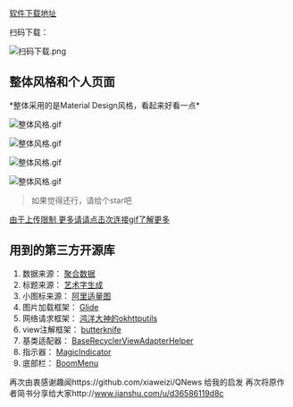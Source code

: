 [软件下载地址](https://fir.im/ayqp)

扫码下载：


![扫码下载.png](http://upload-images.jianshu.io/upload_images/3983615-7436522deaf5fe38.png?imageMogr2/auto-orient/strip%7CimageView2/2/w/1240)


<h2  id='1'> 整体风格和个人页面</h2>
*整体采用的是Material Design风格，看起来好看一点*

![整体风格.gif](http://upload-images.jianshu.io/upload_images/3983615-e2788a0443d9654e.gif?imageMogr2/auto-orient/strip)

![整体风格.gif](http://upload-images.jianshu.io/upload_images/3983615-0171fc297e013ee1.gif?imageMogr2/auto-orient/strip)

![整体风格.gif](http://upload-images.jianshu.io/upload_images/3983615-7a1957ebfc92477f.gif?imageMogr2/auto-orient/strip)

![整体风格.gif](http://upload-images.jianshu.io/upload_images/3983615-dd25cb1e4f519b72.gif?imageMogr2/auto-orient/strip)
>如果觉得还行，请给个star吧

[由于上传限制 更多请请点击次连接gif了解更多](http://upload-images.jianshu.io/upload_images/3983615-cc45e083787c2dc2.gif?imageMogr2/auto-orient/strip)

<h2  id='1'> 用到的第三方开源库</h2>

1. 数据来源： [聚合数据](https://www.juhe.cn/docs)
2. 标题来源： [艺术字生成](http://www.akuziti.com/)
3. 小图标来源： [阿里适量图](http://www.iconfont.cn/)
4. 图片加载框架： [Glide](https://github.com/bumptech/glide)
5. 网络请求框架： [鸿洋大神的okhttputils](https://github.com/hongyangAndroid/okhttputils)
6. view注解框架： [butterknife](https://github.com/JakeWharton/butterknife)
7. 基类适配器： [BaseRecyclerViewAdapterHelper](https://github.com/CymChad/BaseRecyclerViewAdapterHelper)
8. 指示器： [MagicIndicator](https://github.com/hackware1993/MagicIndicator)
9. 底部栏： [BoomMenu](https://github.com/Nightonke/BoomMenu)

再次由衷感谢趣闻https://github.com/xiaweizi/QNews 给我的启发
再次将原作者简书分享给大家http://www.jianshu.com/u/d36586119d8c

